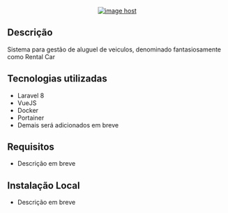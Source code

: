 <p align="center">
    <a href="https://imgbox.com/Tajx4qrT" target="_blank"><img src="https://images2.imgbox.com/02/9f/Tajx4qrT_o.png" alt="image host"/></a>
</p>


## Descrição

Sistema para gestão de aluguel de veiculos, denominado fantasiosamente como Rental Car

## Tecnologias utilizadas

- Laravel 8
- VueJS
- Docker
- Portainer
- Demais será adicionados em breve

## Requisitos

- Descrição em breve

## Instalação Local

- Descrição em breve

